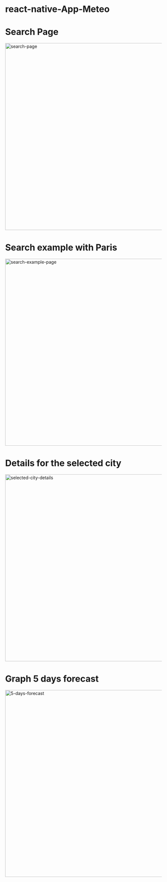 # react-native-App-Meteo

# Search Page

<img src='https://res.cloudinary.com/dcp7bq2a1/image/upload/v1608648140/react-native-meteo-app/IMG_0937_mta2zb.png' width='600px' alt='search-page'>

# Search example with Paris

<img src='https://res.cloudinary.com/dcp7bq2a1/image/upload/v1608648140/react-native-meteo-app/IMG_0938_o3xnpp.png' width='600px' alt='search-example-page'>

# Details for the selected city

<img src='https://res.cloudinary.com/dcp7bq2a1/image/upload/v1608648140/react-native-meteo-app/IMG_0939_twaqer.png' width='600px' alt='selected-city-details'>

# Graph 5 days forecast

<img src='https://res.cloudinary.com/dcp7bq2a1/image/upload/v1608648140/react-native-meteo-app/IMG_0940_qxc8fk.png' width='600px' alt='5-days-forecast'>
